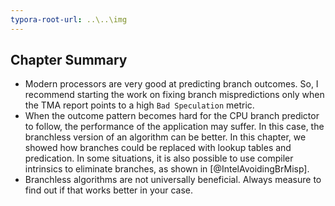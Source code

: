 ```yaml
---
typora-root-url: ..\..\img
---
```


## Chapter Summary

* Modern processors are very good at predicting branch outcomes. So, I recommend starting the work on fixing branch mispredictions only when the TMA report points to a high `Bad Speculation` metric.
* When the outcome pattern becomes hard for the CPU branch predictor to follow, the performance of the application may suffer. In this case, the branchless version of an algorithm can be better. In this chapter, we showed how branches could be replaced with lookup tables and predication. In some situations, it is also possible to use compiler intrinsics to eliminate branches, as shown in [@IntelAvoidingBrMisp].
* Branchless algorithms are not universally beneficial. Always measure to find out if that works better in your case.


